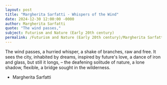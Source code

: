 ```yaml
---
layout: post
title: "Margherita Sarfatti - Whispers of the Wind"
date: 2024-12-30 12:00:00 -0000
author: Margherita Sarfatti
quote: "The wind passes,"
subject: Futurism and Nature (Early 20th century)
permalink: /Futurism and Nature (Early 20th century)/Margherita Sarfatti/Margherita Sarfatti - Whispers of the Wind
---
```


The wind passes,
a hurried whisper,
a shake of branches, raw and free.
It sees the city,
inhabited by dreams,
inspired by future's love,
a dance of iron and glass,
but still it longs, –
the deafening solitude of nature,
a lone shadow, flexible,
a bridge sought in the wilderness.

- Margherita Sarfatti
